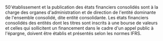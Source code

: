 50'établissement et la publication des états financiers consolidés sont à la charge des organes d'administration et de
direction de l'entité dominante de l'ensemble consolidé, dite entité consolidante.
Les états financiers consolidés des entités dont les titres sont inscrits à une bourse de valeurs et celles qui
sollicitent un financement dans le cadre d'un appel public à l'épargne, doivent être établis et présentés selon les
normes IFRS.